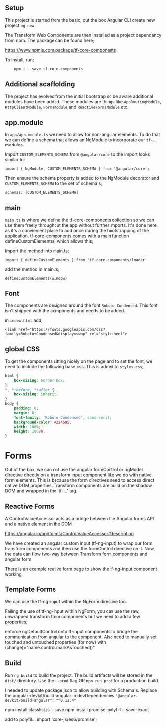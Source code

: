 
## Setup

This project is started from the basic, out the box Angular CLI create new project `ng new`

The Transform Web Components are then installed as a project dependancy from npm. The package can be found here;

https://www.npmjs.com/package/tf-core-components

To install, run;

```
	npm i --save tf-core-components
```

## Additional scaffolding

The project has evolved from the initial bootstrap so be aware additional modules have been added. These modules are things like `AppRoutingModule`, `HttpClientModule`, `FormsModule` and `ReactiveFormsModule` etc.

## app.module

In `app/app.module.ts` we need to allow for non-angular elements. To do that we can define a schema that allows an NgModule to incorporate our `tf-`... modules.

Import `CUSTOM_ELEMENTS_SCHEMA` from `@angular/core` so the import looks similar to:

`import { NgModule, CUSTOM_ELEMENTS_SCHEMA } from '@angular/core';`

Then ensure the schema property is added to the NgModule decorator and `CUSTOM_ELEMENTS_SCHEMA` to the set of schema's;

`schemas: [CUSTOM_ELEMENTS_SCHEMA]`


## main

`main.ts` is where we define the tf-core-components collection so we can use them freely throughout the app without further imports. It's done here as it's a convienient place to add once during the bootstrapping of the application. tf-core-components comes with a main function defineCustomElements() which allows this;

Import the method into main.ts;

`import { defineCustomElements } from 'tf-core-components/loader'`

add the method in main.ts;

`defineCustomElements(window)`

## Font

The components are designed around the font `Roboto Condensed`. This font isn't shipped with the components and needs to be added.

in `index.html` add;

`<link href="https://fonts.googleapis.com/css?family=Roboto+Condensed&display=swap" rel="stylesheet">`


## global CSS

To get the components sitting nicely on the page and to set the font, we need to include the following base css. This is added to `styles.css`;

```css
html {
	box-sizing: border-box;
}
*, *:before, *:after {
	box-sizing: inherit;
}
body {
	padding: 0;
	margin: 0;
	font-family: 'Roboto Condensed', sans-serif;
	background-color: #224595;
	width: 100%;
	height: 100vh;
}
```
# Forms

Out of the box, we can not use the angular formControl or ngModel directive directly on a transform input component like we do with native form elements. This is because the form directives need to access direct native DOM properties. Transform components are build on the shadow DOM and wrapped in the 'tf-...' tag.

 
## Reactive Forms

A ControlValueAccessor acts as a bridge between the Angular forms API and a native element in the DOM

https://angular.io/api/forms/ControlValueAccessor#description

We have created an angular custom input (tf-ng-input) to wrap our form transform components and then use the formControl directive on it. Now, the data can flow two-way between Transform form components and angular form

There is an example reative form page to show the tf-ng-input component working


## Template Forms

We can use the tf-ng-input within the NgForm directive too.

Failing the use of tf-ng-input within NgForm, you can use the raw, unwrapped transform form components but we need to add a few properties;

enforce ngDefaultControl onto tf-input components to bridge the communication from angular to the component. Also need to manually set touched and untouched properties (for now) with (change)="name.control.markAsTouched()"

## Build

Run `ng build` to build the project. The build artifacts will be stored in the `dist/` directory. Use the `--prod` flag OR `npm run prod` for a production build.

I needed to update package.json to allow building with Schema's. Replace the angular-devkit/build-angular in devDependencies
`"@angular-devkit/build-angular": "^0.12.4"`







npm install classlist.js --save
npm install promise-polyfill --save-exact

add to polyfil...
import 'core-js/es6/promise';